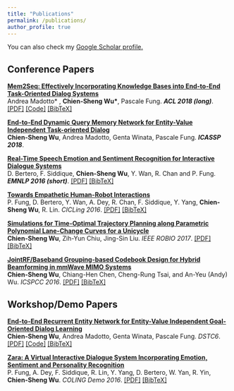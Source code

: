 ```yaml
---
title: "Publications"
permalink: /publications/
author_profile: true
---
```


You can also check my <u><a href="https://scholar.google.com.hk/citations?user=1G4GV2EAAAAJ&hl=en-TW" target="_blank">Google Scholar profile</a>.</u>

## Conference Papers
<b>[Mem2Seq: Effectively Incorporating Knowledge Bases into End-to-End Task-Oriented Dialog Systems](https://jasonwu0731.github.io/publications/Mem2Seq)</b> <br>
Andrea Madotto* , <b>Chien-Sheng Wu*</b>, Pascale Fung. <i><b>ACL 2018 (long)</b></i>.
[[PDF]](https://arxiv.org/pdf/1804.08217.pdf) [[Code]](https://github.com/HLTCHKUST/Mem2Seq)
<a href="https://scholar.googleusercontent.com/scholar.bib?q=info:KqL-T-pvx44J:scholar.google.com/&output=citation&scisig=AAGBfm0AAAAAWwd1d3pN2WZUe8vg-ZThlAqxwQcOyQGd&scisf=4&ct=citation&cd=-1&hl=en" target="_blank">[BibTeX]</a>

<b>[End-to-End Dynamic Query Memory Network for Entity-Value Independent Task-oriented Dialog](https://jasonwu0731.github.io/publications/DQMemNN)</b> <br>
<b>Chien-Sheng Wu</b>, Andrea Madotto, Genta Winata, Pascale Fung. <i><b>ICASSP 2018</b></i>.

<b>[Real-Time Speech Emotion and Sentiment Recognition for Interactive Dialogue Systems](https://jasonwu0731.github.io/publications/EMNLP16)</b> <br>
D. Bertero, F. Siddique, <b>Chien-Sheng Wu</b>, Y. Wan, R. Chan and P. Fung. <i><b>EMNLP  2016 (short)</b></i>.
[[PDF]](http://aclweb.org/anthology/D16-1110) 
<a href="https://scholar.googleusercontent.com/scholar.bib?q=info:AL_PtWU_WIkJ:scholar.google.com/&output=citation&scisig=AAGBfm0AAAAAWwd1nGS9cXWVwZS4wLDhmS78fDLPi8MJ&scisf=4&ct=citation&cd=-1&hl=en" target="_blank">[BibTeX]</a>  

<b>[Towards Empathetic Human-Robot Interactions](https://jasonwu0731.github.io/publications/CICLing16)</b> <br>
P. Fung, D. Bertero, Y. Wan, A. Dey, R. Chan, F. Siddique, Y. Yang, <b>Chien-Sheng Wu</b>, R. Lin. <i>CICLing 2016</i>.
[[PDF]](https://arxiv.org/abs/1605.04072)
<a href="https://scholar.googleusercontent.com/scholar.bib?q=info:daXR-Jq1KVUJ:scholar.google.com/&output=citation&scisig=AAGBfm0AAAAAWwd1r_6xCMTrJcF6qqJ794nVAl6UzK3U&scisf=4&ct=citation&cd=-1&hl=en" target="_blank">[BibTeX]</a> 

<b>[Simulations for Time-Optimal Trajectory Planning along Parametric Polynomial Lane-Change Curves for a Unicycle](https://jasonwu0731.github.io/publications/ROBIO17)</b> <br> <b>Chien-Sheng Wu</b>, Zih-Yun Chiu, Jing-Sin Liu. <i>IEEE ROBIO 2017</i>.
[[PDF]](https://ieeexplore.ieee.org/document/8324741/)
<a href="https://scholar.googleusercontent.com/scholar.bib?q=info:-JJCD-jTVqQJ:scholar.google.com/&output=citation&scisig=AAGBfm0AAAAAWwd1vYrjQAi43PHVTjrRuYIDXus8oNU_&scisf=4&ct=citation&cd=-1&hl=en" target="_blank">[BibTeX]</a>

<b>[JointRF/Baseband Grouping-based Codebook Design for Hybrid Beamforming in mmWave MIMO Systems](https://jasonwu0731.github.io/publications/ICSPCC16)</b> <br>
<b>Chien-Sheng Wu</b>, Chiang-Hen Chen, Cheng-Rung Tsai, and An-Yeu (Andy) Wu. <i>ICSPCC 2016</i>.
[[PDF]](http://access.ee.ntu.edu.tw/Publications/Conference/CA147_2016.pdf)
<a href="https://scholar.googleusercontent.com/scholar.bib?q=info:j-RypeVT1aEJ:scholar.google.com/&output=citation&scisig=AAGBfm0AAAAAWwd11pl6kpXjlaIBDpOIViyJSOI0qVxw&scisf=4&ct=citation&cd=-1&hl=en" target="_blank">[BibTeX]</a> 

## Workshop/Demo Papers
<b>[End-to-End Recurrent Entity Network for Entity-Value Independent Goal-Oriented Dialog Learning](https://jasonwu0731.github.io/publications/DSTC6)</b> <br>
<b>Chien-Sheng Wu</b>, Andrea Madotto, Genta Winata, Pascale Fung. <i>DSTC6</i>.
[[PDF]](http://workshop.colips.org/dstc6/papers/track1_paper02_wu.pdf) [[Code]](https://github.com/jasonwu0731/RecurrentEntityNetwork)
<a href="https://scholar.googleusercontent.com/scholar.bib?q=info:Sf91V0UFJlUJ:scholar.google.com/&output=citation&scisig=AAGBfm0AAAAAWwd16cXg-DFc4plK9RM9gF05U5hCEbvI&scisf=4&ct=citation&cd=-1&hl=en" target="_blank">[BibTeX]</a>

<b>[Zara: A Virtual Interactive Dialogue System Incorporating Emotion, Sentiment and Personality Recognition](https://jasonwu0731.github.io/publications/Zara)</b> <br>
P. Fung, A. Dey, F. Siddique, R. Lin, Y. Yang, D. Bertero, W. Yan, R. Yin, <b>Chien-Sheng Wu</b>. <i>COLING Demo 2016</i>.
[[PDF]](https://pdfs.semanticscholar.org/8fb0/4e09b5516ce9967947abf8f971ca560cedee.pdf?_ga=2.221745304.1298280617.1496641607-1145227445.1484936456)
<a href="https://scholar.googleusercontent.com/scholar.bib?q=info:1BtD0NP7FewJ:scholar.google.com/&output=citation&scisig=AAGBfm0AAAAAWwd2AYuRuu2wrmp7CMQu6E9WoCEU8Tx6&scisf=4&ct=citation&cd=-1&hl=en" target="_blank">[BibTeX]</a>  
